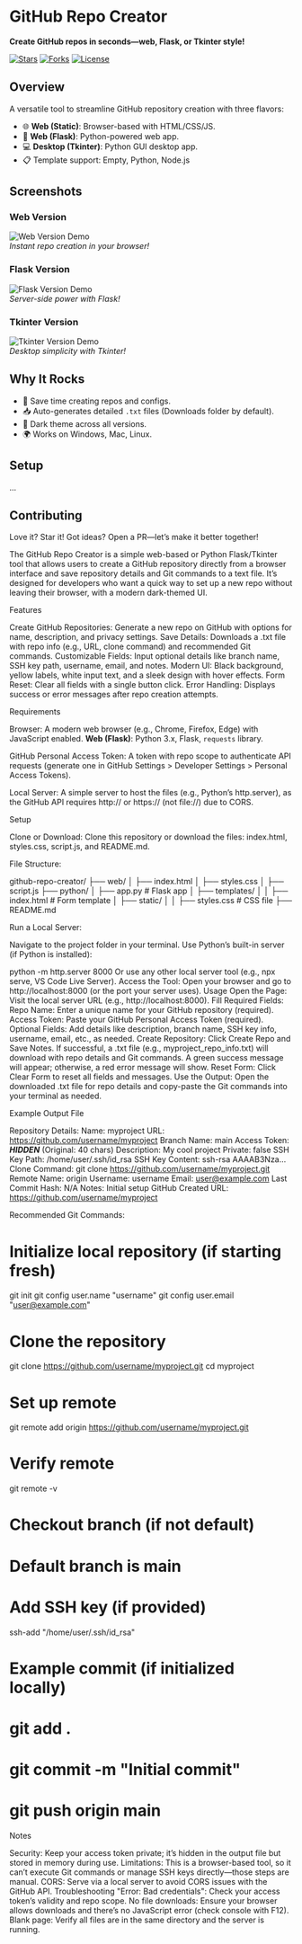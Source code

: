 # GitHub Repo Creator

**Create GitHub repos in seconds—web, Flask, or Tkinter style!**

[![Stars](https://img.shields.io/github/stars/uc-labs-llc/GitHub-Repo-Creater-)](https://github.com/uc-labs-llc/GitHub-Repo-Creater-/stargazers)
[![Forks](https://img.shields.io/github/forks/uc-labs-llc/GitHub-Repo-Creater-)](https://github.com/uc-labs-llc/GitHub-Repo-Creater-/network)
[![License](https://img.shields.io/github/license/uc-labs-llc/GitHub-Repo-Creater-)](LICENSE)

## Overview
A versatile tool to streamline GitHub repository creation with three flavors:
- 🌐 **Web (Static)**: Browser-based with HTML/CSS/JS.
- 🐍 **Web (Flask)**: Python-powered web app.
- 💻 **Desktop (Tkinter)**: Python GUI desktop app.
- 📋 Template support: Empty, Python, Node.js
## Screenshots
### Web Version
![Web Version Demo](images/web_demo.png)  
*Instant repo creation in your browser!*

### Flask Version
![Flask Version Demo](images/flask_demo.png)  
*Server-side power with Flask!*

### Tkinter Version
![Tkinter Version Demo](images/tkinter_demo.png)  
*Desktop simplicity with Tkinter!*

## Why It Rocks
- 🚀 Save time creating repos and configs.
- 📥 Auto-generates detailed `.txt` files (Downloads folder by default).
- 🎨 Dark theme across all versions.
- 🌍 Works on Windows, Mac, Linux.

## Setup
...

## Contributing
Love it? Star it! Got ideas? Open a PR—let’s make it better together!



The GitHub Repo Creator is a simple web-based or Python Flask/Tkinter tool that allows users to create a GitHub repository directly from a browser interface and save repository details and Git commands to a text file. It’s designed for developers who want a quick way to set up a new repo without leaving their browser, with a modern dark-themed UI.

Features

Create GitHub Repositories: Generate a new repo on GitHub with options for name, description, and privacy settings.
Save Details: Downloads a .txt file with repo info (e.g., URL, clone command) and recommended Git commands.
Customizable Fields: Input optional details like branch name, SSH key path, username, email, and notes.
Modern UI: Black background, yellow labels, white input text, and a sleek design with hover effects.
Form Reset: Clear all fields with a single button click.
Error Handling: Displays success or error messages after repo creation attempts.

Requirements

Browser: A modern web browser (e.g., Chrome, Firefox, Edge) with JavaScript enabled.
**Web (Flask)**: Python 3.x, Flask, `requests` library.

GitHub Personal Access Token: A token with repo scope to authenticate API requests (generate one in GitHub Settings > Developer Settings > Personal Access Tokens).

Local Server: A simple server to host the files (e.g., Python’s http.server), as the GitHub API requires http:// or https:// (not file://) due to CORS.

Setup

Clone or Download:
Clone this repository or download the files: index.html, styles.css, script.js, and README.md.

File Structure:


github-repo-creator/
├── web/
│   ├── index.html
│   ├── styles.css
│   ├── script.js
├── python/
│   ├── app.py           # Flask app
│   ├── templates/
│   │   ├── index.html  # Form template
│   ├── static/
│   │   ├── styles.css  # CSS file
├── README.md


Run a Local Server:

Navigate to the project folder in your terminal.
Use Python’s built-in server (if Python is installed):


python -m http.server 8000
Or use any other local server tool (e.g., npx serve, VS Code Live Server).
Access the Tool:
Open your browser and go to http://localhost:8000 (or the port your server uses).
Usage
Open the Page:
Visit the local server URL (e.g., http://localhost:8000).
Fill Required Fields:
Repo Name: Enter a unique name for your GitHub repository (required).
Access Token: Paste your GitHub Personal Access Token (required).
Optional Fields:
Add details like description, branch name, SSH key info, username, email, etc., as needed.
Create Repository:
Click Create Repo and Save Notes.
If successful, a .txt file (e.g., myproject_repo_info.txt) will download with repo details and Git commands.
A green success message will appear; otherwise, a red error message will show.
Reset Form:
Click Clear Form to reset all fields and messages.
Use the Output:
Open the downloaded .txt file for repo details and copy-paste the Git commands into your terminal as needed.

Example Output File

Repository Details:
Name: myproject
URL: https://github.com/username/myproject
Branch Name: main
Access Token: ***HIDDEN*** (Original: 40 chars)
Description: My cool project
Private: false
SSH Key Path: /home/user/.ssh/id_rsa
SSH Key Content: ssh-rsa AAAAB3Nza...
Clone Command: git clone https://github.com/username/myproject.git
Remote Name: origin
Username: username
Email: user@example.com
Last Commit Hash: N/A
Notes: Initial setup
GitHub Created URL: https://github.com/username/myproject

Recommended Git Commands:
# Initialize local repository (if starting fresh)
git init
git config user.name "username"
git config user.email "user@example.com"
# Clone the repository
git clone https://github.com/username/myproject.git
cd myproject
# Set up remote
git remote add origin https://github.com/username/myproject.git
# Verify remote
git remote -v
# Checkout branch (if not default)
# Default branch is main
# Add SSH key (if provided)
ssh-add "/home/user/.ssh/id_rsa"
# Example commit (if initialized locally)
# git add .
# git commit -m "Initial commit"
# git push origin main

Notes

Security: Keep your access token private; it’s hidden in the output file but stored in memory during use.
Limitations: This is a browser-based tool, so it can’t execute Git commands or manage SSH keys directly—those steps are manual.
CORS: Serve via a local server to avoid CORS issues with the GitHub API.
Troubleshooting
"Error: Bad credentials": Check your access token’s validity and repo scope.
No file downloads: Ensure your browser allows downloads and there’s no JavaScript error (check console with F12).
Blank page: Verify all files are in the same directory and the server is running.
